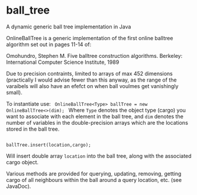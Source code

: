 # ball_tree
A dynamic generic ball tree implementation in Java

OnlineBallTree is a generic implementation of the first online balltree algorithm set out in pages 11-14 of:

Omohundro, Stephen M. 
Five balltree construction algorithms. 
Berkeley: International Computer Science Institute, 1989

Due to precision contraints, limited to arrays of max 452 dimensions (practically I would advise fewer than 
this anyway, as the range of the varaibels will also have an efefct on when ball voulmes get vanishingly small).

To instantiate use:
<code>
OnlineBallTree&lt;Type&gt; ballTree = new OnlineBallTree&lt;&gt;(dim);
</code>
Where <code>Type</code> denotes the object type (cargo) you want to associate with each element in the ball 
tree, and <code>dim</code> denotes the number of variables in the double-precision arrays which are the 
locations stored in the ball tree.

<code>
ballTree.insert(location,cargo);
</code>

Will insert double array <code>location</code> into the ball tree, along with the associated cargo object.

Various methods are provided for querying, updating, removing, getting cargo of all neighbours within the ball around a query location, etc. (see JavaDoc).
